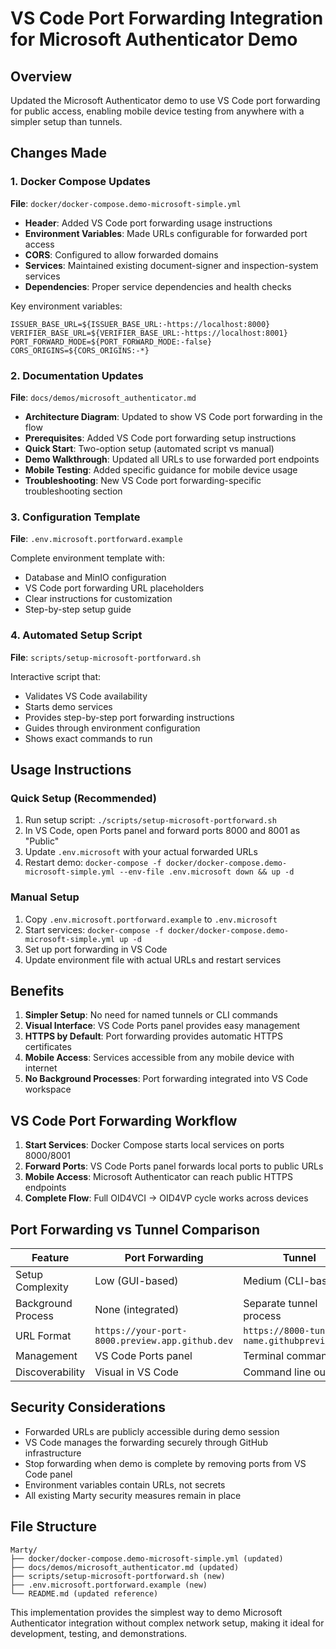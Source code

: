 # VS Code Port Forwarding Integration for Microsoft Authenticator Demo

## Overview
Updated the Microsoft Authenticator demo to use VS Code port forwarding for public access, enabling mobile device testing from anywhere with a simpler setup than tunnels.

## Changes Made

### 1. Docker Compose Updates
**File**: `docker/docker-compose.demo-microsoft-simple.yml`

- **Header**: Added VS Code port forwarding usage instructions
- **Environment Variables**: Made URLs configurable for forwarded port access
- **CORS**: Configured to allow forwarded domains
- **Services**: Maintained existing document-signer and inspection-system services
- **Dependencies**: Proper service dependencies and health checks

Key environment variables:
```
ISSUER_BASE_URL=${ISSUER_BASE_URL:-https://localhost:8000}
VERIFIER_BASE_URL=${VERIFIER_BASE_URL:-https://localhost:8001}
PORT_FORWARD_MODE=${PORT_FORWARD_MODE:-false}
CORS_ORIGINS=${CORS_ORIGINS:-*}
```

### 2. Documentation Updates
**File**: `docs/demos/microsoft_authenticator.md`

- **Architecture Diagram**: Updated to show VS Code port forwarding in the flow
- **Prerequisites**: Added VS Code port forwarding setup instructions
- **Quick Start**: Two-option setup (automated script vs manual)
- **Demo Walkthrough**: Updated all URLs to use forwarded port endpoints
- **Mobile Testing**: Added specific guidance for mobile device usage
- **Troubleshooting**: New VS Code port forwarding-specific troubleshooting section

### 3. Configuration Template
**File**: `.env.microsoft.portforward.example`

Complete environment template with:
- Database and MinIO configuration
- VS Code port forwarding URL placeholders
- Clear instructions for customization
- Step-by-step setup guide

### 4. Automated Setup Script
**File**: `scripts/setup-microsoft-portforward.sh`

Interactive script that:
- Validates VS Code availability
- Starts demo services
- Provides step-by-step port forwarding instructions
- Guides through environment configuration
- Shows exact commands to run

## Usage Instructions

### Quick Setup (Recommended)
1. Run setup script: `./scripts/setup-microsoft-portforward.sh`
2. In VS Code, open Ports panel and forward ports 8000 and 8001 as "Public"
3. Update `.env.microsoft` with your actual forwarded URLs
4. Restart demo: `docker-compose -f docker/docker-compose.demo-microsoft-simple.yml --env-file .env.microsoft down && up -d`

### Manual Setup
1. Copy `.env.microsoft.portforward.example` to `.env.microsoft`
2. Start services: `docker-compose -f docker/docker-compose.demo-microsoft-simple.yml up -d`
3. Set up port forwarding in VS Code
4. Update environment file with actual URLs and restart services

## Benefits

1. **Simpler Setup**: No need for named tunnels or CLI commands
2. **Visual Interface**: VS Code Ports panel provides easy management
3. **HTTPS by Default**: Port forwarding provides automatic HTTPS certificates
4. **Mobile Access**: Services accessible from any mobile device with internet
5. **No Background Processes**: Port forwarding integrated into VS Code workspace

## VS Code Port Forwarding Workflow

1. **Start Services**: Docker Compose starts local services on ports 8000/8001
2. **Forward Ports**: VS Code Ports panel forwards local ports to public URLs
3. **Mobile Access**: Microsoft Authenticator can reach public HTTPS endpoints
4. **Complete Flow**: Full OID4VCI → OID4VP cycle works across devices

## Port Forwarding vs Tunnel Comparison

| Feature | Port Forwarding | Tunnel |
|---------|----------------|--------|
| Setup Complexity | Low (GUI-based) | Medium (CLI-based) |
| Background Process | None (integrated) | Separate tunnel process |
| URL Format | `https://your-port-8000.preview.app.github.dev` | `https://8000-tunnel-name.githubpreview.dev` |
| Management | VS Code Ports panel | Terminal commands |
| Discoverability | Visual in VS Code | Command line output |

## Security Considerations

- Forwarded URLs are publicly accessible during demo session
- VS Code manages the forwarding securely through GitHub infrastructure
- Stop forwarding when demo is complete by removing ports from VS Code panel
- Environment variables contain URLs, not secrets
- All existing Marty security measures remain in place

## File Structure
```
Marty/
├── docker/docker-compose.demo-microsoft-simple.yml (updated)
├── docs/demos/microsoft_authenticator.md (updated)
├── scripts/setup-microsoft-portforward.sh (new)
├── .env.microsoft.portforward.example (new)
└── README.md (updated reference)
```

This implementation provides the simplest way to demo Microsoft Authenticator integration without complex network setup, making it ideal for development, testing, and demonstrations.